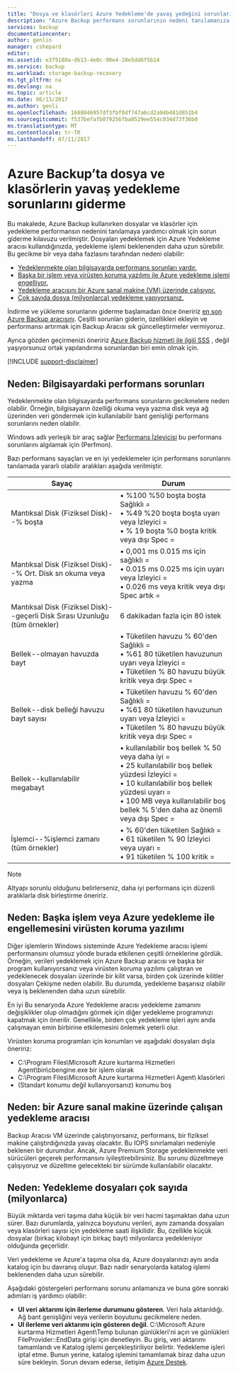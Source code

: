 ```yaml
---
title: "Dosya ve klasörleri Azure Yedekleme'de yavaş yedeğini sorunlarını giderme | Microsoft Docs"
description: "Azure Backup performans sorunlarının nedeni tanılamanıza yardımcı olması için sorun giderme yönergeleri sunar"
services: backup
documentationcenter: 
author: genlin
manager: cshepard
editor: 
ms.assetid: e379180a-db13-4e0c-90e4-28e5dd6f5b14
ms.service: backup
ms.workload: storage-backup-recovery
ms.tgt_pltfrm: na
ms.devlang: na
ms.topic: article
ms.date: 06/13/2017
ms.author: genli
ms.openlocfilehash: 1688846957df3fbf0df747a6cd2a94b481d851b4
ms.sourcegitcommit: f537befafb079256fba0529ee554c034d73f36b0
ms.translationtype: MT
ms.contentlocale: tr-TR
ms.lasthandoff: 07/11/2017
---
```

# <a name="troubleshoot-slow-backup-of-files-and-folders-in-azure-backup"></a>Azure Backup’ta dosya ve klasörlerin yavaş yedekleme sorunlarını giderme
Bu makalede, Azure Backup kullanırken dosyalar ve klasörler için yedekleme performansın nedenini tanılamaya yardımcı olmak için sorun giderme kılavuzu verilmiştir. Dosyaları yedeklemek için Azure Yedekleme aracısı kullandığınızda, yedekleme işlemi beklenenden daha uzun sürebilir. Bu gecikme bir veya daha fazlasını tarafından nedeni olabilir:

* [Yedeklenmekte olan bilgisayarda performans sorunları vardır.](#cause1)
* [Başka bir işlem veya virüsten koruma yazılımı ile Azure yedekleme işlemi engelliyor.](#cause2)
* [Yedekleme aracısını bir Azure sanal makine (VM) üzerinde çalışıyor.](#cause3)  
* [Çok sayıda dosya (milyonlarca) yedekleme yapıyorsanız.](#cause4)

İndirme ve yükleme sorunlarını giderme başlamadan önce öneririz [en son Azure Backup aracısını](http://aka.ms/azurebackup_agent). Çeşitli sorunları giderin, özellikleri ekleyin ve performansı artırmak için Backup Aracısı sık güncelleştirmeler vermiyoruz.

Ayrıca gözden geçirmenizi öneririz [Azure Backup hizmeti ile ilgili SSS](backup-azure-backup-faq.md) , değil yaşıyorsunuz ortak yapılandırma sorunlardan biri emin olmak için.

[!INCLUDE [support-disclaimer](../../includes/support-disclaimer.md)]

<a id="cause1"></a>

## <a name="cause-performance-bottlenecks-on-the-computer"></a>Neden: Bilgisayardaki performans sorunları
Yedeklenmekte olan bilgisayarda performans sorunlarını gecikmelere neden olabilir. Örneğin, bilgisayarın özelliği okuma veya yazma disk veya ağ üzerinden veri göndermek için kullanılabilir bant genişliği performans sorunlarını neden olabilir.

Windows adlı yerleşik bir araç sağlar [Performans İzleyicisi](https://technet.microsoft.com/magazine/2008.08.pulse.aspx) bu performans sorunlarını algılamak için (Perfmon).

Bazı performans sayaçları ve en iyi yedeklemeler için performans sorunlarını tanılamada yararlı olabilir aralıkları aşağıda verilmiştir.

| Sayaç | Durum |
| --- | --- |
| Mantıksal Disk (Fiziksel Disk)--% boşta |• %100 %50 boşta boşta Sağlıklı =</br>• %49 %20 boşta boşta uyarı veya İzleyici =</br>• % 19 boşta %0 boşta kritik veya dışı Spec = |
| Mantıksal Disk (Fiziksel Disk)--% Ort. Disk sn okuma veya yazma |• 0,001 ms 0.015 ms için sağlıklı =</br>• 0.015 ms 0.025 ms için uyarı veya İzleyici =</br>• 0.026 ms veya kritik veya dışı Spec artık = |
| Mantıksal Disk (Fiziksel Disk)--geçerli Disk Sırası Uzunluğu (tüm örnekler) |6 dakikadan fazla için 80 istek |
| Bellek--olmayan havuzda bayt |• Tüketilen havuzu % 60'den Sağlıklı =<br>• %61 80 tüketilen havuzunun uyarı veya İzleyici =</br>• Tüketilen % 80 havuzu büyük kritik veya dışı Spec = |
| Bellek--disk belleği havuzu bayt sayısı |• Tüketilen havuzu % 60'den Sağlıklı =</br>• %61 80 tüketilen havuzunun uyarı veya İzleyici =</br>• Tüketilen % 80 havuzu büyük kritik veya dışı Spec = |
| Bellek--kullanılabilir megabayt |• kullanılabilir boş bellek % 50 veya daha iyi =</br>• 25 kullanılabilir boş bellek yüzdesi İzleyici =</br>• 10 kullanılabilir boş bellek yüzdesi uyarı =</br>• 100 MB veya kullanılabilir boş bellek % 5'den daha az önemli veya dışı Spec = |
| İşlemci--\%işlemci zamanı (tüm örnekler) |• % 60'den tüketilen Sağlıklı =</br>• 61 tüketilen % 90 İzleyici veya uyarı =</br>• 91 tüketilen % 100 kritik = |

> [!NOTE]
> Altyapı sorunlu olduğunu belirlerseniz, daha iyi performans için düzenli aralıklarla disk birleştirme öneririz.
>
>

<a id="cause2"></a>

## <a name="cause-another-process-or-antivirus-software-interfering-with-azure-backup"></a>Neden: Başka işlem veya Azure yedekleme ile engellemesini virüsten koruma yazılımı
Diğer işlemlerin Windows sisteminde Azure Yedekleme aracısı işlemi performansını olumsuz yönde burada etkilenen çeşitli örneklerine gördük. Örneğin, verileri yedeklemek için Azure Backup aracısı ve başka bir program kullanıyorsanız veya virüsten koruma yazılımı çalıştıran ve yedeklenecek dosyaları üzerinde bir kilit varsa, birden çok üzerinde kilitler dosyaları Çekişme neden olabilir. Bu durumda, yedekleme başarısız olabilir veya iş beklenenden daha uzun sürebilir.

En iyi Bu senaryoda Azure Yedekleme aracısı yedekleme zamanını değişiklikler olup olmadığını görmek için diğer yedekleme programınızı kapatmak için önerilir. Genellikle, birden çok yedekleme işleri aynı anda çalışmayan emin birbirine etkilemesini önlemek yeterli olur.

Virüsten koruma programları için konumları ve aşağıdaki dosyaları dışla öneririz:

* C:\Program Files\Microsoft Azure kurtarma Hizmetleri Agent\bin\cbengine.exe bir işlem olarak
* C:\Program Files\Microsoft Azure kurtarma Hizmetleri Agent\ klasörleri
* (Standart konumu değil kullanıyorsanız) konumu boş

<a id="cause3"></a>

## <a name="cause-backup-agent-running-on-an-azure-virtual-machine"></a>Neden: bir Azure sanal makine üzerinde çalışan yedekleme aracısı
Backup Aracısı VM üzerinde çalıştırıyorsanız, performans, bir fiziksel makine çalıştırdığınızda yavaş olacaktır. Bu IOPS sınırlamaları nedeniyle beklenen bir durumdur.  Ancak, Azure Premium Storage yedeklenmekte veri sürücüleri geçerek performansını iyileştirebilirsiniz. Bu sorunu düzeltmeye çalışıyoruz ve düzeltme gelecekteki bir sürümde kullanılabilir olacaktır.

<a id="cause4"></a>

## <a name="cause-backing-up-a-large-number-millions-of-files"></a>Neden: Yedekleme dosyaları çok sayıda (milyonlarca)
Büyük miktarda veri taşıma daha küçük bir veri hacmi taşımaktan daha uzun sürer. Bazı durumlarda, yalnızca boyutunu verileri, aynı zamanda dosyaları veya klasörleri sayısı için yedekleme saati ilişkilidir. Bu, özellikle küçük dosyalar (birkaç kilobayt için birkaç bayt) milyonlarca yedekleniyor olduğunda geçerlidir.

Veri yedekleme ve Azure'a taşıma olsa da, Azure dosyalarınızı aynı anda katalog için bu davranış oluşur. Bazı nadir senaryolarda katalog işlemi beklenenden daha uzun sürebilir.

Aşağıdaki göstergeleri performans sorunu anlamanıza ve buna göre sonraki adımları iş yardımcı olabilir:

* **UI veri aktarımı için ilerleme durumunu gösteren**. Veri hala aktarıldığı. Ağ bant genişliğini veya verilerin boyutunu gecikmelere neden.
* **UI ilerleme veri aktarımı için gösteren değil**. C:\Microsoft Azure kurtarma Hizmetleri Agent\Temp bulunan günlükleri'ni açın ve günlükleri FileProvider::EndData girişi için denetleyin. Bu giriş, veri aktarımı tamamlandı ve Katalog işlemi gerçekleştiriliyor belirtir. Yedekleme işleri iptal etme. Bunun yerine, katalog işlemini tamamlamak biraz daha uzun süre bekleyin. Sorun devam ederse, iletişim [Azure Destek](https://portal.azure.com/#create/Microsoft.Support).
